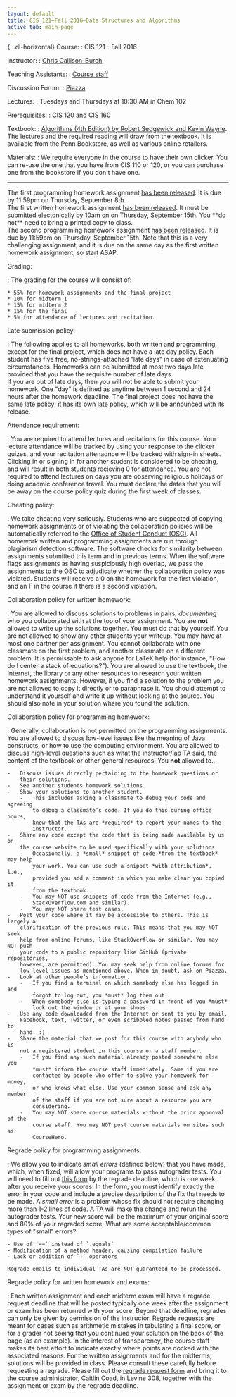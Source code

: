 ```yaml
---
layout: default
title: CIS 121—Fall 2016—Data Structures and Algorithms
active_tab: main-page
---
```


{: .dl-horizontal}
Course:
: CIS 121 - Fall 2016

Instructor:
: [Chris Callison-Burch](http://www.cis.upenn.edu/~ccb/)

Teaching Assistants:
: [Course staff](staff.html)

Discussion Forum:
: [Piazza](http://piazza.com/upenn/fall2016/cis121)

Lectures:
: Tuesdays and Thursdays at 10:30 AM in Chem 102

Prerequisites:
: [CIS 120](http://www.seas.upenn.edu/~cis120/) and [CIS 160](http://www.cis.upenn.edu/~cis160/)

Textbook:
: [Algorithms (4th Edition) by Robert Sedgewick and Kevin Wayne](https://www.amazon.com/Algorithms-4th-Robert-Sedgewick/dp/032157351X/).
The lectures and the required reading will draw from the textbook. It is available from the Penn Bookstore, as well as various online retailers.

Materials:
: We require everyone in the course to have their own clicker.  You can re-use the one that you have from CIS 110 or 120, or you can purchase one from the bookstore if you don't have one. 

---

<div class="alert alert-info">
The first programming homework assignment <a href="homework.html">has been released</a>. It is due by 11:59pm on Thursday, September 8th.
</div>

<div class="alert alert-info">
The first written homework assignment <a href="homework.html">has been released</a>. It must be submitted electonically by 10am on on Thursday, September 15th. You **do not** need to bring a printed copy to class.
</div>


<div class="alert alert-info">
The second programming homework assignment <a href="homework.html">has been released</a>. It is due by 11:59pm on Thursday, September 15th.  Note that this is a very challenging assignment, and it is due on the same day as the first written homework assignment, so start ASAP.
</div>


Grading:

: The grading for the course will consist of:

    * 55% for homework assignments and the final project
    * 10% for midterm 1
    * 15% for midterm 2
    * 15% for the final
    * 5% for attendance of lectures and recitation. 


Late submission policy:

: The following applies to all homeworks, both written and programming, except
    for the final project, which does not have a late day policy. Each student
    has five free, no-strings-attached "late days" in case of extenuating circumstances.
    Homeworks can be submitted at most two days late provided that you have the requisite
    number of late days.  
    If you are out of late days, then you will not be able to submit your homework. One
    "day" is defined as anytime between 1 second and 24 hours after the homework
    deadline.   The final project does not have the same late policy; it has its
    own late policy, which will be announced with its release.


Attendance requirement:

: You are required to attend lectures and recitations for this course.  Your lecture attendance will be tracked by using your response to the clicker quizes, and your recitation attenadnce will be tracked with sign-in sheets.  Clicking in or signing in for another student is considered to be cheating, and will result in both students recieving 0 for attendance.  You are not required to attend lectures on days you are observing religious holidays or doing acadmic conference travel.  You must declare the dates that you will be away on the course policy quiz during the first week of classes.

Cheating policy:

: We take cheating very seriously. Students who are suspected of copying homework assignments or of violating the collaboration policies will be automatically referred to the [Office of Student Conduct (OSC)](https://secure.www.upenn.edu/osc/index.html).  All homework written and programming assignments are run through plagiarism detection software.  The software checks for similarity between assignments submitted this term and in previous terms.  When the software flags assignments as having suspiciously high overlap, we pass the assignments to the OSC to adjudicate whether the collaboration policy was violated.  Students will receive a 0 on the homework for the first violation, and an F in the course if there is a second violation. 

Collaboration policy for written homework:

: You are allowed to discuss solutions to problems in pairs, *documenting* who you collaborated with at the top of your assignment.  You are **not** allowed to write up the solutions together. You must do that by yourself. You are not allowed to show any other students your writeup.  You may have at most one partner per assignment.  You cannot collaborate with one classmate on the first problem, and another classmate on a different problem. It is permissable to ask anyone for LaTeX help (for instance, "How do I center a stack of equations?").  You are allowed to use the textbook, the Internet, the library or any other resources to research your written homework assignments.  However, if you find a solution to the problem you are not allowed to copy it directly or to paraphrase it.  You should attempt to understand it yourself and write it up without looking at the source.  You should also note in your solution where you found the solution. 


Collaboration policy for programming homework:

: Generally, collaboration is not permitted on the programming assignments. You are allowed to discuss low-level issues like the meaning of Java constructs, or how to use the computing environment. You are allowed to discuss high-level questions such as what the instructor/lab TA said, the content of the textbook or other general resources. You **not** allowed to...

    -   Discuss issues directly pertaining to the homework questions or
        their solutions.
    -   See another students homework solutions.
    -   Show your solutions to another student.
        -   This includes asking a classmate to debug your code and agreeing
            to debug a classmate’s code. If you do this during office hours,
            know that the TAs are *required* to report your names to the
            instructor.
    -   Share any code except the code that is being made available by us on
        the course website to be used specifically with your solutions
        -   Occasionally, a *small* snippet of code *from the textbook* may help
            your work. You can use such a snippet *with attribution*, i.e.,
            provided you add a comment in which you make clear you copied it
            from the textbook.
        -   You may NOT use snippets of code from the Internet (e.g.,
            StackOverflow.com and similar).
        -   You may NOT share test cases.
    -   Post your code where it may be accessible to others. This is largely a
        clarification of the previous rule. This means that you may NOT seek
        help from online forums, like StackOverflow or similar. You may NOT push
        your code to a public repository like GitHub (private repositories,
        however, are permitted). You may seek help from online forums for
        low-level issues as mentioned above. When in doubt, ask on Piazza.
    -   Look at other people’s information.
        -   If you find a terminal on which somebody else has logged in and
            forgot to log out, you *must* log them out.
        -   When somebody else is typing a password in front of you *must*
            look out the window or at your shoes.
    -   Use any code downloaded from the Internet or sent to you by email,
        Facebook, text, Twitter, or even scribbled notes passed from hand to
        hand. :)
    -   Share the material that we post for this course with anybody who is
        not a registered student in this course or a staff member.
        -   If you find any such material already posted somewhere else you
            *must* inform the course staff immediately. Same if you are
            contacted by people who offer to solve your homework for money,
            or who knows what else. Use your common sense and ask any member
            of the staff if you are not sure about a resource you are
            considering.
        -   You may NOT share course materials without the prior approval of the
            course staff. You may NOT post course materials on sites such as
            CourseHero. 

Regrade policy for programming assignments:

: We allow you to indicate *small errors* (defined below) that you have made,
    which, when fixed, will allow your programs to pass autograder tests. 
    You will need to fill out 
    [this form](https://docs.google.com/a/seas.upenn.edu/forms/d/e/1FAIpQLSdIWJBc5d07ACIW8sT5cET580PRsOvkRBlRF1BDKg0EiHsPbw/viewform) 
    by the regrade deadline, which is one week after you receive your scores. 
    In the form, you must identify exactly the error in your code and include a
    precise description of the fix that needs to be made. A *small error* is a 
    problem whose fix should not require changing more than 1-2 lines of code. 
    A TA will make the change and rerun the autograder tests. Your new score 
    will be the maximum of your original score and 80% of your regraded score. 
    What are some acceptable/common types of "small" errors?

    - Use of `==` instead of `.equals`
    - Modification of a method header, causing compilation failure
    - Lack or addition of `!` operators

    Regrade emails to individual TAs are NOT guaranteed to be processed.


Regrade policy for written homework and exams:

: Each written assignment and each midterm exam will have a regrade request
    deadline that will be posted typically one week after the assignment or exam
    has been returned with your score. Beyond that deadline, regrades can only
    be given by permission of the instructor. Regrade requests are meant for
    cases such as arithmetic mistakes in tabulating a final score, or for a
    grader not seeing that you continued your solution on the back of the page
    (as an example). In the interest of transparency, the course staff makes its
    best effort to indicate exactly where points are docked with the associated
    reasons. For the written assignments and for the midterms, solutions will be
    provided in class. Please consult these carefully before requesting a
    regrade. Please fill out the
    [regrade request form](content/hws/regrade_request_16fa.pdf) and bring it to
    the course administrator, Caitlin Coad, in Levine 308, together with the
    assignment or exam by the regrade deadline.
